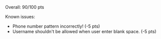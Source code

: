 Overall: 90/100 pts

Known issues:

+ Phone number pattern incorrectly! (-5 pts)
+ Username shouldn't be allowed when user enter blank space. (-5 pts)
